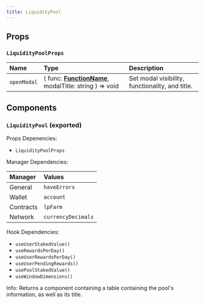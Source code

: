 ```yaml
---
title: LiquidityPool
---
```


## Props

### `LiquidityPoolProps`

| Name | Type | Description                                                          |
| :--- | :--- | :------------------------------------------------------------------- |
| `openModal` | ( func: [**FunctionName**](/docs/dev-docs/frontend/constants/enums#functionname-exported), modalTitle: string ) => void | Set modal visibility, functionality, and title.

## Components

### `LiquidityPool` (exported)

Props Depenencies:

- `LiquidityPoolProps`

Manager Dependencies:

| Manager | Values                                                          |
| :--- | :------------------------------------------------------------------- |
| General | `haveErrors`
| Wallet | `account`
| Contracts | `lpFarm`
| Network | `currencyDecimals`

Hook Dependencies:
- `useUserStakedValue()`
- `useRewardsPerDay()`
- `useUserRewardsPerDay()`
- `useUserPendingRewards()`
- `usePoolStakedValue()`
- `useWindowDimensions()`

Info: Returns a component containing a table containing the pool's information, as well as its title.
